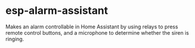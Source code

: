 # esp-alarm-assistant
Makes an alarm controllable in Home Assistant by using relays to press remote control buttons, and a microphone to determine whether the siren is ringing.
